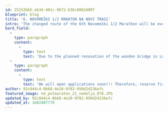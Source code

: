 ```yaml
---
id: 25152bb5-ab34-401c-9672-636c8062d097
blueprint: blog
title: '6. NOVOMEŠKI 1/2 MARATON NA NOVI TRASI'
intro: 'The changed route of the 6th Novomeški 1/2 Marathon will be even faster and more interesting than in previous years. We took it over the new bridge of the renowned architect Marjan Pipenbaher in Novo Mesto.'
bard_field:
  -
    type: paragraph
    content:
      -
        type: text
        text: 'Due to the planned renovation of the wooden bridge in Loke, we have changed the route of the half marathon this year. The new route is going through new Novo mesto bridge designed by famous architect Marjan Pipenbaher. The route is running along the river Krka in the direction of city Straža. Route is flat and even faster than in previous years. The half marathon is officialy measured. As a result, shorter race courses have been changed, which will be completely new. The 5km route will be officially measured and will be in one lap, while the 10km route will follow the same route as the 5km, except that it will be in two laps. All routes will be officially measured.'
  -
    type: paragraph
    content:
      -
        type: text
        text: 'We will open applications soon!!! Therefore, reserve first weekend in October for the Novo mesto 1/2 marathon.'
author: 92c844c4-0b68-4e10-9f82-950d24236efc
featured_image: nm_polmaraton_22_nedelja_078.JPG
updated_by: 92c844c4-0b68-4e10-9f82-950d24236efc
updated_at: 1682407779
---
```

